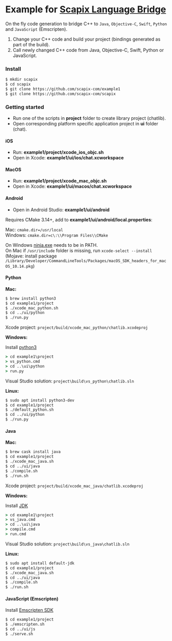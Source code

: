 # Example for [Scapix Language Bridge](https://www.scapix.com/)

On the fly code generation to bridge C++ to `Java`, `Objective-C`, `Swift`, `Python` and `JavaScript` (Emscripten).

1. Change your C++ code and build your project (bindings generated as part of the build).
2. Call newly changed C++ code from Java, Objective-C, Swift, Python or JavaScript.

### Install

```bash
$ mkdir scapix
$ cd scapix
$ git clone https://github.com/scapix-com/example1
$ git clone https://github.com/scapix-com/scapix
```

### Getting started

- Run one of the scripts in **project** folder to create library project (chatlib).
- Open corresponding platform specific application project in **ui** folder (chat).

#### iOS

- Run: **example1/project/xcode_ios_objc.sh**
- Open in Xcode: **example1/ui/ios/chat.xcworkspace**

#### MacOS

- Run: **example1/project/xcode_mac_objc.sh**
- Open in Xcode: **example1/ui/macos/chat.xcworkspace**

#### Android

- Open in Android Studio: **example1/ui/android**

Requires CMake 3.14+, add to **example1/ui/android/local.properties**:

Mac: `cmake.dir=/usr/local`\
Windows: `cmake.dir=c\:\\Program Files\\CMake`

On Windows [ninja.exe](https://github.com/ninja-build/ninja/releases) needs to be in PATH.\
On Mac if `/usr/include` folder is missing, run `xcode-select --install` (Mojave: install package `/Library/Developer/CommandLineTools/Packages/macOS_SDK_headers_for_macOS_10.14.pkg`)

#### Python

**Mac:**

```bash
$ brew install python3
$ cd example1/project
$ ./xcode_mac_python.sh
$ cd ../ui/python
$ ./run.py
```

Xcode project: `project/build/xcode_mac_python/chatlib.xcodeproj`

**Windows:**

Install [python3](https://www.python.org/downloads/windows/)

```cmd
> cd example1\project
> vs_python.cmd
> cd ..\ui\python
> run.py
```

Visual Studio solution: `project\build\vs_python\chatlib.sln`

**Linux:**

```bash
$ sudo apt install python3-dev
$ cd example1/project
$ ./default_python.sh
$ cd ../ui/python
$ ./run.py
```

#### Java

**Mac:**

```bash
$ brew cask install java
$ cd example1/project
$ ./xcode_mac_java.sh
$ cd ../ui/java
$ ./compile.sh
$ ./run.sh
```

Xcode project: `project/build/xcode_mac_java/chatlib.xcodeproj`

**Windows:**

Install [JDK](https://www.oracle.com/technetwork/java/javase/downloads/index.html)

```cmd
> cd example1\project
> vs_java.cmd
> cd ..\ui\java
> compile.cmd
> run.cmd
```

Visual Studio solution: `project\build\vs_java\chatlib.sln`

**Linux:**

```bash
$ sudo apt install default-jdk
$ cd example1/project
$ ./xcode_mac_java.sh
$ cd ../ui/java
$ ./compile.sh
$ ./run.sh
```

#### JavaScript (Emscripten)

Install [Emscripten SDK](https://emscripten.org/docs/getting_started/downloads.html)

```bash
$ cd example1/project
$ ./emscripten.sh
$ cd ../ui/js
$ ./serve.sh
```
